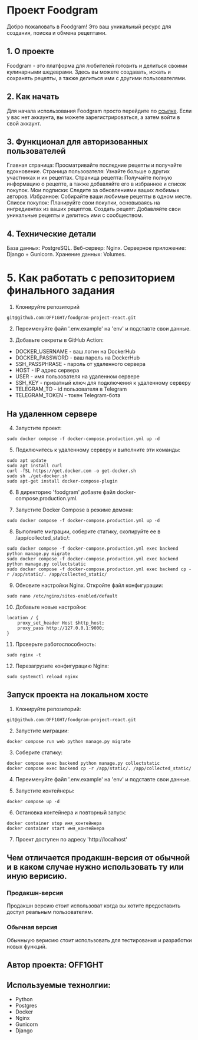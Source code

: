 # Проект Foodgram

Добро пожаловать в Foodgram! Это ваш уникальный ресурс для создания, поиска и обмена рецептами. 

## 1. О проекте 
Foodgram - это платформа для любителей готовить и делиться своими кулинарными шедеврами. Здесь вы можете создавать, искать и сохранять рецепты, а также делиться ими с другими пользователями.

## 2. Как начать
Для начала использования Foodgram просто перейдите по [ссылке](https://f00dgram.serveblog.net/). Если у вас нет аккаунта, вы можете зарегистрироваться, а затем войти в свой аккаунт.

## 3. Функционал для авторизованных пользователей
Главная страница: Просматривайте последние рецепты и получайте вдохновение.
Страница пользователя: Узнайте больше о других участниках и их рецептах.
Страница рецепта: Получайте полную информацию о рецепте, а также добавляйте его в избранное и список покупок.
Мои подписки: Следите за обновлениями ваших любимых авторов.
Избранное: Собирайте ваши любимые рецепты в одном месте.
Список покупок: Планируйте свои покупки, основываясь на ингредиентах из ваших рецептов.
Создать рецепт: Добавляйте свои уникальные рецепты и делитесь ими с сообществом.

## 4. Технические детали
База данных: PostgreSQL.
Веб-сервер: Nginx.
Серверное приложение: Django + Gunicorn.
Хранение данных: Volumes.

# 5. Как работать с репозиторием финального задания
1. Клонируйте репозиторий
```
git@github.com:OFF1GHT/foodgram-project-react.git
```

2. Переименуйте файл '.env.example' на 'env' и подставте свои данные.


3. Добавьте секреты в GitHub Action:
- DOCKER_USERNAME - ваш логин на DockerHub
- DOCKER_PASSWORD - ваш пароль на DockerHub
- SSH_PASSPHRASE - пароль от удаленного сервера
- HOST - IP адрес сервера
- USER - имя пользователя на удаленном сервере
- SSH_KEY - приватный ключ для подключения к удаленному серверу
- TELEGRAM_TO - id пользователя в Telegram
- TELEGRAM_TOKEN - токен Telegram-бота

## На удаленном сервере

4. Запустите проект:
```
sudo docker compose -f docker-compose.production.yml up -d
```

5. Подключитесь к удаленному серверу и выполните эти команды:
```
sudo apt update
sudo apt install curl
curl -fSL https://get.docker.com -o get-docker.sh
sudo sh ./get-docker.sh
sudo apt-get install docker-compose-plugin
```

6. В директорию 'foodgram' добавте файл docker-compose.production.yml.

7. Запустите Docker Compose в режиме демона:
```
sudo docker compose -f docker-compose.production.yml up -d
```

8. Выполните миграции, соберите статику, скопируйте ее в /app/collected_static/:
```
sudo docker compose -f docker-compose.production.yml exec backend python manage.py migrate
sudo docker compose -f docker-compose.production.yml exec backend python manage.py collectstatic
sudo docker compose -f docker-compose.production.yml exec backend cp -r /app/static/. /app/collected_static/
```

9. Обновите настройки Nginx. Откройте файл конфигурации: 
```
sudo nano /etc/nginx/sites-enabled/default
```

10. Добавьте новые настройки:
```
location / {
    proxy_set_header Host $http_host;
    proxy_pass http://127.0.0.1:9000;
}
```

11. Проверьте работоспособность:
```
sudo nginx -t
```

12. Перезагрузите конфигурацию Nginx:
```
sudo systemctl reload nginx
```

## Запуск проекта на локальном хосте

1. Клонируйте репозиторий:
```
git@github.com:OFF1GHT/foodgram-project-react.git
```

2. Запустите миграции:
```
docker compose run web python manage.py migrate
```

3. Соберите статику:
```
docker compose exec backend python manage.py collectstatic
docker compose exec backend cp -r /app/static/. /app/collected_static/
```

4. Переименуйте файл '.env.example' на 'env' и подставте свои данные.

5. Запустите контейнеры:
```
docker compose up -d
```

6. Остановка контейнера и повторный запуск:
```
docker container stop имя_контейнера
docker container start имя_контейнера
```

7. Проект доступен по адресу 'http://localhost'

## Чем отличается продакшн-версия от обычной и в каком случае нужно использовать ту или иную верисию.

### Продакшн-версия
Продакшн версию стоит использоват когда вы хотите предоставить доступ реальным пользователям.

### Обычная версия
Обычныую верисию стоит использовать для тестирования и разработки новых функций.

## Автор проекта: OFF1GHT

## Используемые технолгии:
- Python
- Postgres
- Docker
- Nginx
- Gunicorn
- Django
